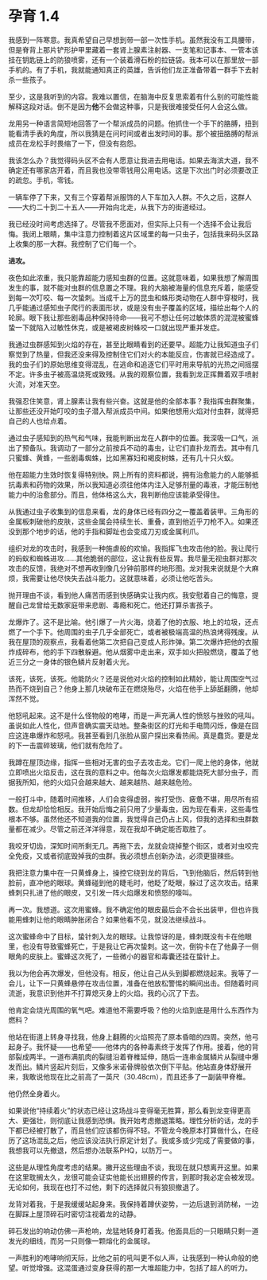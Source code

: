 # 孕育 1.4

我感到一阵寒意。我真希望自己早想到带一部一次性手机。虽然我没有工具腰带，但是脊背上那片铲形护甲里藏着一套肾上腺素注射器、一支笔和记事本、一管本该挂在钥匙链上的防狼喷雾，还有一个装着滑石粉的拉链袋。我本可以在那里放一部手机的。有了手机，我就能通知真正的英雄，告诉他们龙正准备带着一群手下去射杀一些孩子。

至少，这是我听到的内容。我难以置信，在脑海中反复思索着有什么别的可能性能解释这段对话。倒不是因为**他**不会做这种事，只是我很难接受任何人会这么做。

龙用另一种语言简短地回答了一个帮派成员的问题。他抓住一个手下的胳膊，扭到能看清手表的角度，所以我猜是在问时间或者出发时间的事。那个被扭胳膊的帮派成员在龙松手时畏缩了一下，但没有抱怨。

我该怎么办？我觉得码头区不会有人愿意让我进去用电话。如果去海滨大道，我不确定还有哪家店开着，而且我也没带零钱用公用电话。这是下次出门时必须要改正的疏忽。手机，零钱。

一辆车停了下来，又有三个穿着帮派服饰的人下车加入人群。不久之后，这群人——大约二十到二十五人——开始向北走，从我下方的街道经过。

我已经没时间考虑选择了。尽管我不愿面对，但实际上只有一个选择不会让我后悔。我闭上眼睛，集中注意力控制着这片区域里的每一只虫子，包括我来码头区路上收集的那一大群。我控制了它们每一个。

**进攻。**

夜色如此浓重，我只能靠超能力感知虫群的位置。这就意味着，如果我想了解周围发生的事，就不能对虫群的信息置之不理。我的大脑被海量的信息充斥着，能感受到每一次叮咬、每一次蛰刺。当成千上万的昆虫和蛛形类动物在人群中穿梭时，我几乎能通过感知虫子爬行的表面形状，或是没有虫子覆盖的区域，描绘出每个人的轮廓。眼下我让那些剧毒品种保持待命——我可不想让任何过敏体质的混混被蜜蜂蛰一下就陷入过敏性休克，或是被褐皮树蛛咬一口就出现严重并发症。

我通过虫群感知到火焰的存在，甚至比眼睛看到的还要早。超能力让我知道虫子们察觉到了热量，但我还没来得及控制住它们对火的本能反应，伤害就已经造成了。我的虫子们的原始思维变得混乱，在逃命和追逐它们平时用来导航的光热之间摇摆不定。许多虫子被高温烧死或致残。从我的观察位置，我看到龙正挥舞着双手喷射火流，对准天空。

我强忍住笑意，肾上腺素让我有些兴奋。这就是他的全部本事？我指挥虫群聚集，让那些还没开始叮咬的虫子潜入帮派成员中间。如果他想用火焰对付虫群，就得把自己的人也给点着。

通过虫子感知到的热气和气味，我能判断出龙在人群中的位置。我深吸一口气，派出了预备队。我调动了一部分之前按兵不动的毒虫，让它们直扑龙而去。其中有几只蜜蜂、黄蜂，一些剧毒蜘蛛，比如黑寡妇和褐皮树蛛，还有几十只火蚁。

他在超能力生效时恢复得特别快。网上所有的资料都说，拥有治愈能力的人能够抵抗毒素和药物的效果，所以我知道必须往他体内注入足够剂量的毒液，才能压制他能力中的治愈部分。而且，他体格这么大，我判断他应该能承受得住。

从我通过虫子收集到的信息来看，龙的身体已经有四分之一覆盖着装甲。三角形的金属板刺破他的皮肤，这些金属会持续生长、重叠，直到他近乎刀枪不入。如果还没到那个地步的话，他的手指和脚趾也会变成刀刃或金属利爪。

组织对龙的攻击时，我感到一种施虐般的欢愉。我指挥飞虫攻击他的脸。我让爬行的蚂蚁和蜘蛛进攻…...其他脆弱的部位，这让我有些反胃。我尽量无视虫群对那次攻击的反馈，我绝对不想再收到像几分钟前那样的地形图。龙对我来说就是个大麻烦，我需要让他尽快失去战斗能力。这就意味着，必须让他吃苦头。

抛开理由不谈，看到他人痛苦而感到快感确实让我内疚。我安慰着自己的悔意，提醒自己龙曾给无数家庭带来悲剧、毒瘾和死亡。他还打算杀害孩子。

龙爆炸了。这不是比喻。他引爆了一片火海，烧着了他的衣服、地上的垃圾，还点燃了一个手下。他周围的虫子几乎全部死亡，或者被极端高温的热浪烤得残废。从我在屋顶的观察点，我看着他第二次把自己变成人形炸弹。第二次爆炸把他的衣服炸成碎布，他的手下四散躲避。他从烟雾中走出来，双手如火把般燃烧，覆盖了他近三分之一身体的银色鳞片反射着火光。

该死，该死，该死。他能防火？还是说他对火焰的控制如此精妙，能让周围空气过热而不烧到自己？他身上那几块破布正在燃烧殆尽，火焰在他手上舔舐翻腾，他却浑然不觉。

他怒吼起来。这不是什么怪物般的咆哮，而是一声充满人性的愤怒与挫败的吼叫。虽说如此人性化，但声音确实震天动地。整条街区的灯光和手电筒闪烁，像是在回应这连串爆炸和怒吼。我甚至看到几张脸从窗户探出来看热闹。真是蠢货。要是龙的下一击震碎玻璃，他们就有危险了。

我蹲在屋顶边缘，指挥一些相对无害的虫子去攻击龙。它们一爬上他的身体，他就立即喷出火焰反击，这在我的意料之中。他每次火焰爆发都能烧死大部分虫子，而据我所知，他的火焰只会越来越大、越来越热、越来越危险。

一般打斗中，随着时间推移，人们会变得虚弱，挨打受伤、疲惫不堪，用尽所有招数。但龙却恰恰相反。我开始后悔之前只用了少量毒虫，因为现在看来，这些毒性根本不够。虽然他还不知道我的位置，我觉得自己仍占上风，但我的选择和虫群数量都在减少。尽管之前还洋洋得意，现在我却不确定能否取胜了。

我咬牙切齿，深知时间所剩无几。再拖下去，龙就会烧掉整个街区，或者对虫咬完全免疫，又或者彻底毁掉我的虫群。我必须想点创新办法，必须更狠辣些。

我把注意力集中在一只黄蜂身上，操控它绕到龙的背后，飞到他脑后，然后转到他脸前，直冲他的眼球。黄蜂碰到他的睫毛时，他眨了眨眼，躲过了这次攻击。结果蜂刺只扎进了他的眼皮，又引发一阵火焰爆发和愤怒的嚎叫。

再一次。我想道。这次用蜜蜂。我不确定他的眼皮最后会不会长出装甲，但也许我能用蜂刺让他的眼睛肿胀闭合？如果他看不见，就没法继续战斗。

这次蜜蜂命中了目标，蛰针刺入龙的眼球。让我惊讶的是，蜂刺既没有卡在他眼里，也没有导致蜜蜂死亡，于是我让它再次蛰刺。这一次，倒钩卡在了他鼻子一侧眼角的皮肤上。蜜蜂这次死了，一些微小的器官和毒囊还挂在蛰针上。

我以为他会再次爆发，但他没有。相反，他让自己从头到脚都燃烧起来。我等了一会儿，让下一只黄蜂悬停在攻击位置，准备在他放松警惕的瞬间出击。但随着时间流逝，我意识到他并不打算熄灭身上的火焰。我的心沉了下去。

他肯定会烧光周围的氧气吧。难道他不需要呼吸？他的火焰到底是用什么东西作为燃料？

他站在街道上转身寻找我，他身上翻腾的火焰照亮了原本昏暗的四周。突然，他弓起身子。我怀疑——也希望——他体内的各种毒素终于发挥了作用。接着，他的背部裂成两半。一道布满肌肉的裂缝沿着脊椎延伸，随后一连串金属鳞片从裂缝中爆发而出。鳞片竖起片刻后，又像多米诺骨牌般依次倒下平贴。他站直身体舒展开来，我敢说他现在比之前高了一英尺（30.48cm），而且还多了一副装甲脊椎。

他仍然全身着火。

如果说他“持续着火”的状态已经让这场战斗变得毫无胜算，那么看到龙变得更高大、更强壮，则彻底让我感到恐惧。我开始考虑撤退策略。理性分析的话，龙的手下都已经被打散了，而且他们应该都伤得不轻。不管龙今晚原本打算做什么，在经历了这场混乱之后，他应该没法执行原定计划了。我或多或少完成了需要做的事，我想我可以先撤退，然后想办法联系PHQ，以防万一。

这些是从理性角度考虑的结果。撇开这些理由不谈，我现在就只想离开这里。如果在这里耽搁太久，龙很可能会证实他能长出翅膀的传言，到那时我必定会被发现。无论如何，我现在也打不过他，剩下的选择就只有狼狈撤退了。

龙背对着我，于是我缓缓站起身来。我保持着蹲伏姿势，一边后退到消防梯，一边在脚踩上屋顶碎石时密切注视着龙的动静。

碎石发出的响动仿佛一声枪响，龙猛地转身盯着我。他面具后的一只眼睛只剩一道发光的细线，而另一只则像一颗熔化的金属球。

一声胜利的咆哮响彻天际，比他之前的吼叫更不似人声，让我感到一种认命般的绝望。听觉增强。这混蛋通过变身获得的那一大堆超能力中，包括了超人的听力。
